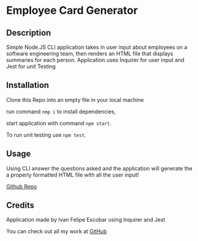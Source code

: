 # Employee Card Generator

## Description

Simple Node.JS CLI application takes in user input about employees on a software engineering team, then renders an HTML file that displays summaries for each person. Application uses Inquirer for user input and Jest for unit Testing

## Installation

Clone this Repo into an empty file in your local machine 

run command  `nmp i` to install dependencies, 

start application with command `npm start`. 

To run unit testing use `npm test`.


## Usage

Using CLI answer the questions asked and the application will generate the a properly formatted HTML file with all the user input!

[Github Repo](https://github.com/IvanFelipeEscobar/Employee-Card-Generator)

## Credits

Application made by Ivan Felipe Escobar using Inquirer and Jest

You can check out all my work at [GitHub](https://github.com/IvanFelipeEscobar)
